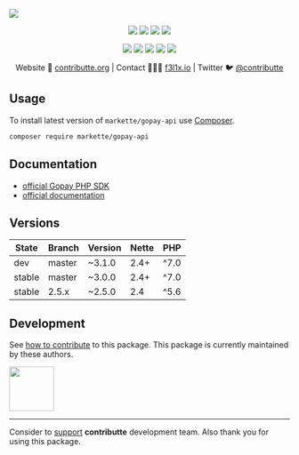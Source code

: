 ![](https://heatbadger.now.sh/github/readme/contributte/gopay-api/)

<p align=center>
  <a href="https://github.com/contributte/gopay-api/actions"><img src="https://badgen.net/github/checks/contributte/gopay-api/master?cache=300"></a>
  <a href="https://coveralls.io/r/contributte/gopay-api"><img src="https://badgen.net/coveralls/c/github/contributte/gopay-api?cache=300"></a>
  <a href="https://packagist.org/packages/markette/gopay-api"><img src="https://badgen.net/packagist/dm/markette/gopay-api"></a>
  <a href="https://packagist.org/packages/markette/gopay-api"><img src="https://badgen.net/packagist/v/markette/gopay-api"></a>
</p>
<p align=center>
  <a href="https://packagist.org/packages/markette/gopay-api"><img src="https://badgen.net/packagist/php/markette/gopay-api"></a>
  <a href="https://github.com/contributte/gopay-api"><img src="https://badgen.net/github/license/contributte/gopay-api"></a>
  <a href="https://bit.ly/ctteg"><img src="https://badgen.net/badge/support/gitter/cyan"></a>
  <a href="https://bit.ly/cttfo"><img src="https://badgen.net/badge/support/forum/yellow"></a>
  <a href="https://contributte.org/partners.html"><img src="https://badgen.net/badge/sponsor/donations/F96854"></a>
</p>

<p align=center>
Website 🚀 <a href="https://contributte.org">contributte.org</a> | Contact 👨🏻‍💻 <a href="https://f3l1x.io">f3l1x.io</a> | Twitter 🐦 <a href="https://twitter.com/contributte">@contributte</a>
</p>

## Usage

To install latest version of `markette/gopay-api` use [Composer](https://getcomposer.org).

```bash
composer require markette/gopay-api
```

## Documentation

- [official Gopay PHP SDK](https://github.com/gopaycommunity/gopay-php-api)
- [official documentation](http://help.gopay.com/cs/tema/integrace-2/integrace-platebni-puvodni-brany/php-api-verze-2-5)

## Versions

| State  | Branch | Version    | Nette |PHP  |
|--------|--------|------------|-------|-----|
| dev    | master | ~3.1.0     | 2.4+  |^7.0 |
| stable | master | ~3.0.0     | 2.4+  |^7.0 |
| stable | 2.5.x  | ~2.5.0     | 2.4   |^5.6 |

## Development

See [how to contribute](https://contributte.org) to this package. This package is currently maintained by these authors.

<a href="https://github.com/f3l1x">
    <img width="80" height="80" src="https://avatars2.githubusercontent.com/u/538058?v=3&s=80">
</a>

-----

Consider to [support](https://contributte.org/partners) **contributte** development team.
Also thank you for using this package.
